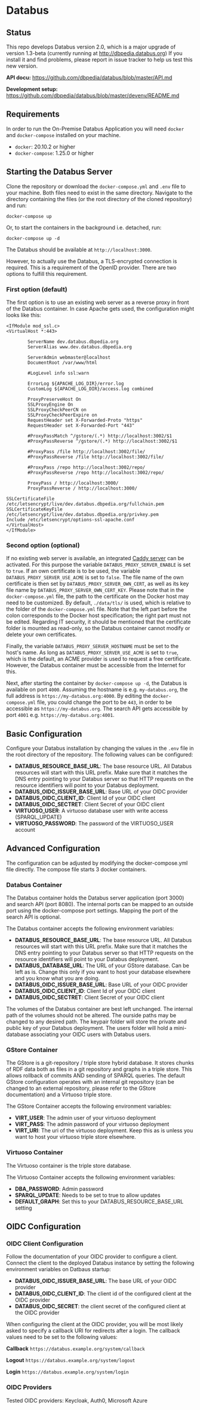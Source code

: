 # Databus

## Status
This repo develops Databus version 2.0, which is a major upgrade of version 1.3-beta (currently running at http://dbpedia.databus.org)
If you install it and find problems, please report in issue tracker to help us test this new version. 

**API docu:** https://github.com/dbpedia/databus/blob/master/API.md

**Development setup:** https://github.com/dbpedia/databus/blob/master/devenv/README.md

## Requirements

In order to run the On-Premise Databus Application you will need `docker` and `docker-compose` installed on your machine.
* `docker`: 20.10.2 or higher
* `docker-compose`: 1.25.0 or higher


## Starting the Databus Server

Clone the repository or download the `docker-compose.yml` and `.env` file to your machine. Both files need to exist in the same directory. Navigate to the directory containing the files (or the root directory of the cloned repository) and run:

```
docker-compose up
```

Or, to start the containers in the background i.e. detached, run:

```
docker-compose up -d
```

The Databus should be available at `http://localhost:3000`.

However, to actually use the Databus, a TLS-encrypted connection is required. This is a requirement of the OpenID provider. There are two options to fulfill this requirement.

### First option (default)
The first option is to use an existing web server as a reverse proxy in front of the Databus container. In case Apache gets used, the configuration might looks like this:

```
<IfModule mod_ssl.c>
<VirtualHost *:443>

        ServerName dev.databus.dbpedia.org
        ServerAlias www.dev.databus.dbpedia.org

        ServerAdmin webmaster@localhost
        DocumentRoot /var/www/html

        #LogLevel info ssl:warn

        ErrorLog ${APACHE_LOG_DIR}/error.log
        CustomLog ${APACHE_LOG_DIR}/access.log combined

        ProxyPreserveHost On
        SSLProxyEngine On
        SSLProxyCheckPeerCN on
        SSLProxyCheckPeerExpire on
        RequestHeader set X-Forwarded-Proto "https"
        RequestHeader set X-Forwarded-Port "443"

        #ProxyPassMatch ^/gstore/(.*) http://localhost:3002/$1
        #ProxyPassReverse ^/gstore/(.*) http://localhost:3002/$1

        #ProxyPass /file http://localhost:3002/file/
        #ProxyPassReverse /file http://localhost:3002/file/

        #ProxyPass /repo http://localhost:3002/repo/
        #ProxyPassReverse /repo http://localhost:3002/repo/

        ProxyPass / http://localhost:3000/
        ProxyPassReverse / http://localhost:3000/

SSLCertificateFile /etc/letsencrypt/live/dev.databus.dbpedia.org/fullchain.pem
SSLCertificateKeyFile /etc/letsencrypt/live/dev.databus.dbpedia.org/privkey.pem
Include /etc/letsencrypt/options-ssl-apache.conf
</VirtualHost>
</IfModule>
```

### Second option (optional)
If no existing web server is available, an integrated [Caddy server](https://caddyserver.com) can be activated. For this purpose the variable `DATABUS_PROXY_SERVER_ENABLE` is set to `true`. If an own certificate is to be used, the variable `DATABUS_PROXY_SERVER_USE_ACME` is set to `false`. The file name of the own certificate is then set by `DATABUS_PROXY_SERVER_OWN_CERT`, as well as its key file name by `DATABUS_PROXY_SERVER_OWN_CERT_KEY`. Please note that in the `docker-compose.yml` file, the path to the certificate on the Docker host may need to be customized. By default, `./data/tls/` is used, which is relative to the folder of the `docker-compose.yml` file. Note that the left part before the colon corresponds to the Docker host specification; the right part must not be edited. Regarding IT security, it should be mentioned that the certificate folder is mounted as read-only, so the Databus container cannot modify or delete your own certificates.

Finally, the variable `DATABUS_PROXY_SERVER_HOSTNAME` must be set to the host's name. As long as `DATABUS_PROXY_SERVER_USE_ACME` is set to `true`, which is the default, an ACME provider is used to request a free certificate. However, the Databus container must be accessible from the Internet for this.

Next, after starting the container by `docker-compose up -d`, the Databus is available on port `4000`. Assuming the hostname is e.g. `my-databus.org`, the full address is `https://my-databus.org:4000`. By editing the `docker-compose.yml` file, you could change the port to be `443`, in order to be accessible as `https://my-databus.org`. The search API gets accessible by port `4001` e.g. `https://my-databus.org:4001`.

## Basic Configuration

Configure your Databus installation by changing the values in the `.env` file in the root directory of the repository. The following values can be configured:

* **DATABUS_RESOURCE_BASE_URL**: The base resource URL. All Databus resources will start with this URL prefix. Make sure that it matches the DNS entry pointing to your Databus server so that HTTP requests on the resource identifiers will point to your Databus deployment.
* **DATABUS_OIDC_ISSUER_BASE_URL**: Base URL of your OIDC provider
* **DATABUS_OIDC_CLIENT_ID**: Client Id of your OIDC client
* **DATABUS_OIDC_SECTRET**: Client Secret of your OIDC client
* **VIRTUOSO_USER**: A virtuoso database user with write access (SPARQL_UPDATE)
* **VIRTUOSO_PASSWORD**: The password of the VIRTUOSO_USER account


## Advanced Configuration

The configuration can be adjusted by modifying the docker-compose.yml file directly. The compose file starts 3 docker containers.

### Databus Container

The Databus container holds the Databus server application (port 3000) and search API (port 8080). The internal ports can be mapped to an outside port using the docker-compose port settings. Mapping the port of the search API is optional.

The Databus container accepts the following environment variables:
* **DATABUS_RESOURCE_BASE_URL**: The base resource URL. All Databus resources will start with this URL prefix. Make sure that it matches the DNS entry pointing to your Databus server so that HTTP requests on the resource identifiers will point to your Databus deployment.
* **DATABUS_DATABASE_URL**: The URL of your GStore database. Can be left as is. Change this only if you want to host your database elsewhere and you know what you are doing.
* **DATABUS_OIDC_ISSUER_BASE_URL**: Base URL of your OIDC provider
* **DATABUS_OIDC_CLIENT_ID**: Client Id of your OIDC client
* **DATABUS_OIDC_SECTRET**: Client Secret of your OIDC client

The volumes of the Databus container are best left unchanged. The internal path of the volumes should not be altered. The ourside paths may be changed to any desired path. The keypair folder will store the private and public key of your Databus deployment. The users folder will hold a mini-database associating your OIDC users with Databus users.

### GStore Container

The GStore is a git-repository / triple store hybrid database. It stores chunks of RDF data both as files in a git repository and graphs in a triple store. This allows rollback of commits AND sending of SPARQL queries. The default GStore configuration operates with an internal git repository (can be changed to an external repository, please refer to the GStore documentation) and a Virtuoso triple store. 

The GStore Container accepts the following environment variables:
* **VIRT_USER**: The admin user of your virtuoso deployment
* **VIRT_PASS**: The admin password of your virtuoso deployment
* **VIRT_URI**: The uri of the virtuoso deployment. Keep this as is unless you want to host your virtuoso triple store elsewhere.

### Virtuoso Container

The Virtuoso container is the triple store database.

The Virtuoso Container accepts the following environment variables:
* **DBA_PASSWORD**: Admin password
* **SPARQL_UPDATE**: Needs to be set to true to allow updates
* **DEFAULT_GRAPH**: Set this to your DATABUS_RESOURCE_BASE_URL setting


## OIDC Configuration

### OIDC Client Configuration

Follow the documentation of your OIDC provider to configure a client. Connect the client to the deployed Databus instance by setting the following environment variables on Datbaus startup:

* **DATABUS_OIDC_ISSUER_BASE_URL**: The base URL of your OIDC provider
* **DATABUS_OIDC_CLIENT_ID**: The client id of the configured client at the OIDC provider
* **DATABUS_OIDC_SECRET**: the client secret of the configured client at the OIDC provider

When configuring the client at the OIDC provider, you will be most likely asked to specify a callback URI for redirects after a login. The callback values need to be set to the following values:

**Callback**
`https://databus.example.org/system/callback`

**Logout**
`https://databus.example.org/system/logout`

**Login**
`https://databus.example.org/system/login`

### OIDC Providers 

Tested OIDC providers: Keycloak, Auth0, Microsoft Azure

